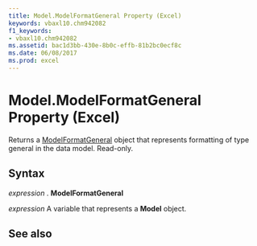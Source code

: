 ```yaml
---
title: Model.ModelFormatGeneral Property (Excel)
keywords: vbaxl10.chm942082
f1_keywords:
- vbaxl10.chm942082
ms.assetid: bac1d3bb-430e-8b0c-effb-81b2bc0ecf8c
ms.date: 06/08/2017
ms.prod: excel
---
```



# Model.ModelFormatGeneral Property (Excel)

Returns a [ModelFormatGeneral](Excel.modelformatgeneral.md) object that represents formatting of type general in the data model. Read-only.


## Syntax

 _expression_ . **ModelFormatGeneral**

 _expression_ A variable that represents a **Model** object.


## See also



